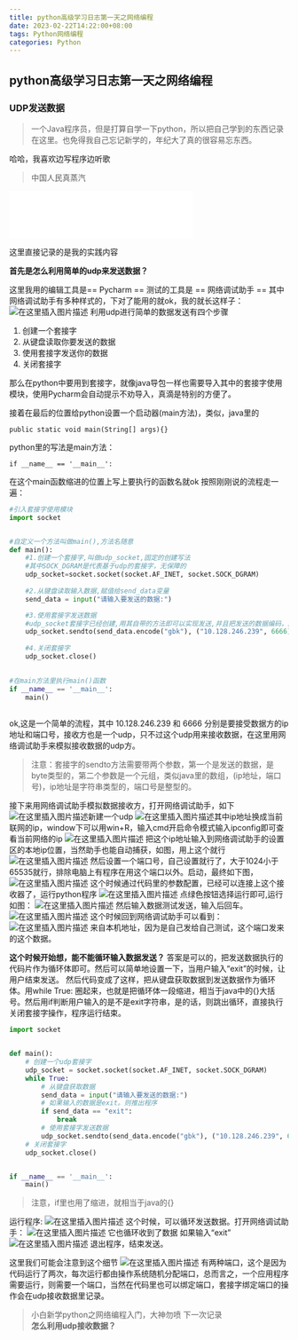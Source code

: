 ```yaml
---
title: python高级学习日志第一天之网络编程
date: 2023-02-22T14:22:00+08:00
tags: Python网络编程
categories: Python
---
```

<meta name="referrer" content="no-referrer" />

## python高级学习日志第一天之网络编程

### UDP发送数据
>
> 一个Java程序员，但是打算自学一下python，所以把自己学到的东西记录在这里。也免得我自己忘记新学的，年纪大了真的很容易忘东西。

哈哈，我喜欢边写程序边听歌
> 中国人民真蒸汽

<iframe frameborder="no" border="0" marginwidth="0" marginheight="0" width=330 height=86 src="//music.163.com/outchain/player?type=2&id=433107530&auto=0&height=66"></iframe>

这里直接记录的是我的实践内容

**首先是怎么利用简单的udp来发送数据？**

这里我用的编辑工具是== Pycharm ==
测试的工具是 == 网络调试助手 ==
其中网络调试助手有多种样式的，下对了能用的就ok，我的就长这样子：![在这里插入图片描述](https://img-blog.csdnimg.cn/20190106212353613.png?x-oss-process=image/watermark,type_ZmFuZ3poZW5naGVpdGk,shadow_10,text_aHR0cHM6Ly9ibG9nLmNzZG4ubmV0L3FxXzQwOTQ4Nzk1,size_16,color_FFFFFF,t_70)
利用udp进行简单的数据发送有四个步骤

 1. 创建一个套接字
 2. 从键盘读取你要发送的数据
 3. 使用套接字发送你的数据
 4. 关闭套接字

 那么在python中要用到套接字，就像java导包一样也需要导入其中的套接字使用模块，使用Pycharm会自动提示不劝导入，真滴是特别的方便了。

接着在最后的位置给python设置一个启动器(main方法)，类似，java里的

```
public static void main(String[] args){}
```

python里的写法是main方法：

```
if __name__ == '__main__':
```

在这个main函数缩进的位置上写上要执行的函数名就ok
按照刚刚说的流程走一遍：

```python
#引入套接字使用模块
import socket


#自定义一个方法叫做main(),方法名随意
def main():
    #1.创建一个套接字,叫做udp_socket,固定的创建写法
    #其中SOCK_DGRAM是代表基于udp的套接字，无保障的
    udp_socket=socket.socket(socket.AF_INET, socket.SOCK_DGRAM)
    
    #2.从键盘读取输入数据,赋值给send_data变量
    send_data = input("请输入要发送的数据:")

    #3.使用套接字发送数据
    #udp_socket套接字已经创建,用其自带的方法即可以实现发送,并且把发送的数据编码，防止中文输入乱码
    udp_socket.sendto(send_data.encode("gbk"), ("10.128.246.239", 6666))
   
    #4.关闭套接字
    udp_socket.close()
   

#在main方法里执行main()函数
if __name__ == '__main__':
    main()
    
```

ok,这是一个简单的流程，其中  10.128.246.239  和  6666 分别是要接受数据方的ip地址和端口号，接收方也是一个udp，只不过这个udp用来接收数据，在这里用网络调试助手来模拟接收数据的udp方。
> 注意：套接字的sendto方法需要带两个参数，第一个是发送的数据，是byte类型的，第二个参数是一个元组，类似java里的数组，(ip地址，端口号)，ip地址是字符串类型的，端口号是整型的。

接下来用网络调试助手模拟数据接收方，打开网络调试助手，如下
![在这里插入图片描述](https://img-blog.csdnimg.cn/20190106215312639.png?x-oss-process=image/watermark,type_ZmFuZ3poZW5naGVpdGk,shadow_10,text_aHR0cHM6Ly9ibG9nLmNzZG4ubmV0L3FxXzQwOTQ4Nzk1,size_16,color_FFFFFF,t_70)新建一个udp
![在这里插入图片描述](https://img-blog.csdnimg.cn/20190106215359375.png?x-oss-process=image/watermark,type_ZmFuZ3poZW5naGVpdGk,shadow_10,text_aHR0cHM6Ly9ibG9nLmNzZG4ubmV0L3FxXzQwOTQ4Nzk1,size_16,color_FFFFFF,t_70)其中ip地址换成当前联网的ip，window下可以用win+R，输入cmd开启命令模式输入ipconfig即可查看当前网络的ip
![在这里插入图片描述](https://img-blog.csdnimg.cn/20190106215618224.png?x-oss-process=image/watermark,type_ZmFuZ3poZW5naGVpdGk,shadow_10,text_aHR0cHM6Ly9ibG9nLmNzZG4ubmV0L3FxXzQwOTQ4Nzk1,size_16,color_FFFFFF,t_70)
把这个ip地址输入到网络调试助手的设置区的本地ip位置，当然助手也能自动捕获，如图，用上这个就行
![在这里插入图片描述](https://img-blog.csdnimg.cn/20190106215854875.png?x-oss-process=image/watermark,type_ZmFuZ3poZW5naGVpdGk,shadow_10,text_aHR0cHM6Ly9ibG9nLmNzZG4ubmV0L3FxXzQwOTQ4Nzk1,size_16,color_FFFFFF,t_70)
然后设置一个端口号，自己设置就行了，大于1024小于65535就行，排除电脑上有程序在用这个端口以外。启动，最终如下图，
![在这里插入图片描述](https://img-blog.csdnimg.cn/20190106220020862.png?x-oss-process=image/watermark,type_ZmFuZ3poZW5naGVpdGk,shadow_10,text_aHR0cHM6Ly9ibG9nLmNzZG4ubmV0L3FxXzQwOTQ4Nzk1,size_16,color_FFFFFF,t_70)
这个时候通过代码里的参数配置，已经可以连接上这个接收器了，运行python程序
![在这里插入图片描述](https://img-blog.csdnimg.cn/20190106220213861.png)
点绿色按钮选择运行即可,运行如图：
![在这里插入图片描述](https://img-blog.csdnimg.cn/20190106220352802.png)
然后输入数据测试发送，输入后回车。
![在这里插入图片描述](https://img-blog.csdnimg.cn/20190106220442349.png?x-oss-process=image/watermark,type_ZmFuZ3poZW5naGVpdGk,shadow_10,text_aHR0cHM6Ly9ibG9nLmNzZG4ubmV0L3FxXzQwOTQ4Nzk1,size_16,color_FFFFFF,t_70)
这个时候回到网络调试助手可以看到：
![在这里插入图片描述](https://img-blog.csdnimg.cn/20190106220529883.png?x-oss-process=image/watermark,type_ZmFuZ3poZW5naGVpdGk,shadow_10,text_aHR0cHM6Ly9ibG9nLmNzZG4ubmV0L3FxXzQwOTQ4Nzk1,size_16,color_FFFFFF,t_70)
来自本机地址，因为是自己发给自己测试，这个端口发来的这个数据。

**这个时候开始想，能不能循环输入数据发送？**
答案是可以的，把发送数据执行的代码片作为循环体即可。然后可以简单地设置一下，当用户输入“exit”的时候，让用户结束发送。
然后代码变成了这样，把从键盘获取数据到发送数据作为循环体。用while True: 圈起来，也就是把循环体一段缩进，相当于java中的{}大括号。然后用if判断用户输入的是不是exit字符串，是的话，则跳出循环，直接执行关闭套接字操作，程序运行结束。

```python
import socket


def main():
    # 创建一个udp套接字
    udp_socket = socket.socket(socket.AF_INET, socket.SOCK_DGRAM)
    while True:
        # 从键盘获取数据
        send_data = input("请输入要发送的数据:")
        # 如果输入的数据是exit。则推出程序
        if send_data == "exit":
            break
        # 使用套接字发送数据
        udp_socket.sendto(send_data.encode("gbk"), ("10.128.246.239", 6666))
    # 关闭套接字
    udp_socket.close()


if __name__ == '__main__':
    main()

```

>注意，if里也用了缩进，就相当于java的{}

运行程序:
![在这里插入图片描述](https://img-blog.csdnimg.cn/20190106221413209.png?x-oss-process=image/watermark,type_ZmFuZ3poZW5naGVpdGk,shadow_10,text_aHR0cHM6Ly9ibG9nLmNzZG4ubmV0L3FxXzQwOTQ4Nzk1,size_16,color_FFFFFF,t_70)
这个时候，可以循环发送数据。打开网络调试助手：
![在这里插入图片描述](https://img-blog.csdnimg.cn/20190106221456114.png?x-oss-process=image/watermark,type_ZmFuZ3poZW5naGVpdGk,shadow_10,text_aHR0cHM6Ly9ibG9nLmNzZG4ubmV0L3FxXzQwOTQ4Nzk1,size_16,color_FFFFFF,t_70)
它也循环收到了数据
如果输入“exit”
![在这里插入图片描述](https://img-blog.csdnimg.cn/20190106221601628.png)
退出程序，结束发送。

这里我们可能会注意到这个细节
![在这里插入图片描述](https://img-blog.csdnimg.cn/20190106221712480.png?x-oss-process=image/watermark,type_ZmFuZ3poZW5naGVpdGk,shadow_10,text_aHR0cHM6Ly9ibG9nLmNzZG4ubmV0L3FxXzQwOTQ4Nzk1,size_16,color_FFFFFF,t_70)
有两种端口，这个是因为代码运行了两次，每次运行都由操作系统随机分配端口，总而言之，一个应用程序需要运行，则需要一个端口，当然在代码里也可以绑定端口，套接字绑定端口的操作会在udp接收数据里记录。

> 小白新学python之网络编程入门，大神勿喷
> 下一次记录  
> **怎么利用udp接收数据？**
